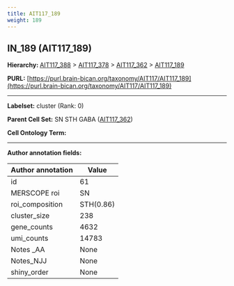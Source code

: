 ```yaml
---
title: AIT117_189
weight: 189
---
```

## IN_189 (AIT117_189)
<b>Hierarchy: </b>
[AIT117_388](../AIT117_388) >
[AIT117_378](../AIT117_378) >
[AIT117_362](../AIT117_362) >
[AIT117_189](../AIT117_189)

**PURL:** [https://purl.brain-bican.org/taxonomy/AIT117/AIT117_189](https://purl.brain-bican.org/taxonomy/AIT117/AIT117_189)

---


**Labelset:** cluster (Rank: 0)

**Parent Cell Set:** SN STH GABA ([AIT117_362](../AIT117_362))



**Cell Ontology Term:** 

[MARKER GENES.]: #


---

[TRANSFERRED ANNOTATIONS.]: #


[AUTHOR ANNOTATION FIELDS.]: #


**Author annotation fields:**

| Author annotation | Value |
|-------------------|-------|
|id|61|
|MERSCOPE roi|SN|
|roi_composition|STH(0.86) | SN-VTA(0.13)|
|cluster_size|238|
|gene_counts|4632|
|umi_counts|14783|
|Notes _AA|None|
|Notes_NJJ|None|
|shiny_order|None|
